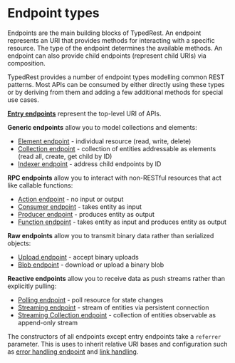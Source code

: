 # Endpoint types

Endpoints are the main building blocks of TypedRest. An endpoint represents an URI that provides methods for interacting with a specific resource. The type of the endpoint determines the available methods. An endpoint can also provide child endpoints (represent child URIs) via composition.

TypedRest provides a number of endpoint types modelling common REST patterns. Most APIs can be consumed by either directly using these types or by deriving from them and adding a few additional methods for special use cases.

**[Entry endpoints](entry.md)** represent the top-level URI of APIs.

**Generic endpoints** allow you to model collections and elements:

- [Element endpoint](generic/element.md) - individual resource (read, write, delete)
- [Collection endpoint](generic/collection.md) - collection of entities addressable as elements (read all, create, get child by ID)
- [Indexer endpoint](generic/indexer.md) - address child endpoints by ID

**RPC endpoints** allow you to interact with non-RESTful resources that act like callable functions:

- [Action endpoint](rpc/action.md) - no input or output
- [Consumer endpoint](rpc/consumer.md) - takes entity as input
- [Producer endpoint](rpc/producer.md) - produces entity as output
- [Function endpoint](rpc/function.md) - takes entity as input and produces entity as output

**Raw endpoints** allow you to transmit binary data rather than serialized objects:

- [Upload endpoint](raw/upload.md) - accept binary uploads
- [Blob endpoint](raw/blob.md) - download or upload a binary blob

**Reactive endpoints** allow you to receive data as push streams rather than explicitly pulling:

- [Polling endpoint](reactive/polling.md) - poll resource for state changes
- [Streaming endpoint](reactive/streaming.md) - stream of entities via persistent connection
- [Streaming Collection endpoint](reactive/streaming-collection.md) - collection of entities observable as append-only stream

The constructors of all endpoints except entry endpoints take a `referrer` parameter. This is uses to inherit relative URI bases and configuration such as [error handling endpoint](../error-handling/index.md) and [link handling](../link-handling/index.md).
